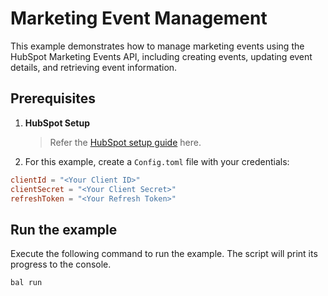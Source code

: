 # Marketing Event Management

This example demonstrates how to manage marketing events using the HubSpot Marketing Events API, including creating events, updating event details, and retrieving event information.

## Prerequisites

1. **HubSpot Setup**
   > Refer the [HubSpot setup guide](https://central.ballerina.io/ballerinax/hubspot.marketing.events) here.

2. For this example, create a `Config.toml` file with your credentials:

```toml
clientId = "<Your Client ID>"
clientSecret = "<Your Client Secret>"
refreshToken = "<Your Refresh Token>"
```

## Run the example

Execute the following command to run the example. The script will print its progress to the console.

```shell
bal run
```